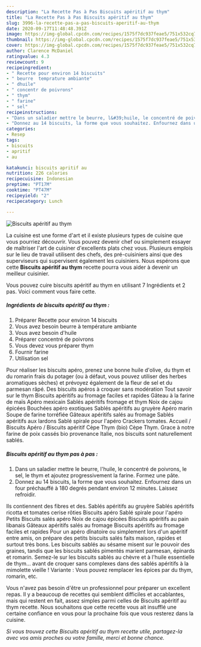 ```yaml
---
description: "La Recette Pas à Pas Biscuits apéritif au thym"
title: "La Recette Pas à Pas Biscuits apéritif au thym"
slug: 3996-la-recette-pas-a-pas-biscuits-aperitif-au-thym
date: 2020-09-17T11:48:48.391Z
image: https://img-global.cpcdn.com/recipes/1575f7dc937feae5/751x532cq70/biscuits-aperitif-au-thym-photo-principale-de-la-recette.jpg
thumbnail: https://img-global.cpcdn.com/recipes/1575f7dc937feae5/751x532cq70/biscuits-aperitif-au-thym-photo-principale-de-la-recette.jpg
cover: https://img-global.cpcdn.com/recipes/1575f7dc937feae5/751x532cq70/biscuits-aperitif-au-thym-photo-principale-de-la-recette.jpg
author: Clarence McDaniel
ratingvalue: 4.3
reviewcount: 9
recipeingredient:
- " Recette pour environ 14 biscuits"
- " beurre  temprature ambiante"
- " dhuile"
- " concentr de poivrons"
- " thym"
- " farine"
- " sel"
recipeinstructions:
- "Dans un saladier mettre le beurre, l&#39;huile, le concentré de poivrons, le sel, le thym et ajoutez progressivement la farine. Formez une pâte."
- "Donnez au 14 biscuits, la forme que vous souhaitez. Enfournez dans un four préchauffé à 180 degrés pendant environ 12 minutes. Laissez refroidir."
categories:
- Resep
tags:
- biscuits
- apritif
- au

katakunci: biscuits apritif au 
nutrition: 226 calories
recipecuisine: Indonesian
preptime: "PT17M"
cooktime: "PT47M"
recipeyield: "2"
recipecategory: Lunch

---
```



![Biscuits apéritif au thym](https://img-global.cpcdn.com/recipes/1575f7dc937feae5/751x532cq70/biscuits-aperitif-au-thym-photo-principale-de-la-recette.jpg)

La cuisine est une forme d'art et il existe plusieurs types de cuisine que vous pourriez découvrir. Vous pouvez devenir chef ou simplement essayer de maîtriser l'art de cuisiner d'excellents plats chez vous. Plusieurs emplois sur le lieu de travail utilisent des chefs, des pré-cuisiniers ainsi que des superviseurs qui supervisent également les cuisiniers. Nous espérons que cette <strong> Biscuits apéritif au thym </strong> recette pourra vous aider à devenir un meilleur cuisinier.

<!--inarticleads1-->

Vous pouvez cuire biscuits apéritif au thym en utilisant 7 Ingrédients et 2 pas. Voici comment vous faire cette.

##### Ingrédients de biscuits apéritif au thym :

1. Préparer  Recette pour environ 14 biscuits
1. Vous avez besoin  beurre à température ambiante
1. Vous avez besoin  d&#39;huile
1. Préparer  concentré de poivrons
1. Vous devez vous préparer  thym
1. Fournir  farine
1. Utilisation  sel


Pour réaliser les biscuits apéro, prenez une bonne huile d&#39;olive, du thym et du romarin frais du potager (ou à défaut, vous pouvez utiliser des herbes aromatiques sèches) et prévoyez également de la fleur de sel et du parmesan râpé. Des biscuits apéros à croquer sans modération Tout savoir sur le thym Biscuits apéritifs au fromage faciles et rapides Gâteau à la farine de maïs Apéro mexicain Sablés apéritifs fromage et thym Noix de cajou épicées Bouchées apéro exotiques Sablés apéritifs au gruyère Apéro marin Soupe de farine torréfiée Gâteaux apéritifs salés au fromage Sablés apéritifs aux lardons Sablé spirale pour l&#39;apéro Crackers tomates. Accueil / Biscuits Apéro / Biscuits apéritif Cèpe Thym (bio) Cèpe Thym. Grace à notre farine de poix cassés bio provenance Italie, nos biscuits sont naturellement sablés. 

<!--inarticleads2-->

##### Biscuits apéritif au thym pas à pas :

1. Dans un saladier mettre le beurre, l&#39;huile, le concentré de poivrons, le sel, le thym et ajoutez progressivement la farine. Formez une pâte.
1. Donnez au 14 biscuits, la forme que vous souhaitez. Enfournez dans un four préchauffé à 180 degrés pendant environ 12 minutes. Laissez refroidir.


Ils contiennent des fibres et des. Sablés apéritifs au gruyère Sablés apéritifs ricotta et tomates cerise rôties Biscuits apéro Sablé spirale pour l&#39;apéro Petits Biscuits salés apéro Noix de cajou épicées Biscuits apéritifs au pain libanais Gâteaux apéritifs salés au fromage Biscuits apéritifs au fromage faciles et rapides Pour un apéro dînatoire ou simplement lors d&#39;un apéritif entre amis, on prépare des petits biscuits salés faits maison, rapides et surtout très bons. Les biscuits sablés au sésame misent sur le pouvoir des graines, tandis que les biscuits sablés pimentés marient parmesan, épinards et romarin. Semez-le sur les biscuits sablés au chèvre et à l&#39;huile essentielle de thym… avant de croquer sans complexes dans des sablés apéritifs à la mimolette vieille ! Variante : Vous pouvez remplacer les épices par du thym, romarin, etc. 

<!--inarticleads1-->

<p>
Vous n'avez pas besoin d'être un professionnel pour préparer un excellent repas. Il y a beaucoup de recettes qui semblent difficiles et accablantes, mais qui restent en fait, assez simples parmi celles de Biscuits apéritif au thym recette. Nous souhaitons que cette recette vous ait insufflé une certaine confiance en vous pour la prochaine fois que vous resterez dans la cuisine.
</p>

<p>
<i>Si vous trouvez cette Biscuits apéritif au thym recette utile, partagez-la avec vos amis proches ou votre famille, merci et bonne chance.</i>
</p>
